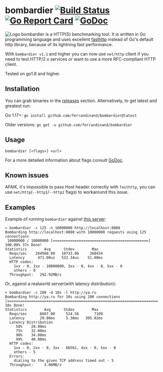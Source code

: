 # bombardier [![Build Status](https://semaphoreci.com/api/v1/ferrandinand/bombardier/branches/master/shields_badge.svg)](https://semaphoreci.com/ferrandinand/bombardier) [![Go Report Card](https://goreportcard.com/badge/github.com/ferrandinand/bombardier)](https://goreportcard.com/report/github.com/ferrandinand/bombardier) [![GoDoc](https://godoc.org/github.com/ferrandinand/bombardier?status.svg)](http://godoc.org/github.com/ferrandinand/bombardier)
![Logo](https://raw.githubusercontent.com/ferrandinand/bombardier/master/img/logo.png)
bombardier is a HTTP(S) benchmarking tool. It is written in Go programming language and uses excellent [fasthttp](https://github.com/valyala/fasthttp) instead of Go's default http library, because of its lightning fast performance. 

With `bombardier v1.1` and higher you can now use `net/http` client if you need to test HTTP/2.x services or want to use a more RFC-compliant HTTP client.

Tested on go1.8 and higher.

## Installation
You can grab binaries in the [releases](https://github.com/ferrandinand/bombardier/releases) section.
Alternatively, to get latest and greatest run:

Go 1.17+: `go install github.com/ferrandinand/bombardier@latest`

Older versions: `go get -u github.com/ferrandinand/bombardier`

## Usage
```
bombardier [<flags>] <url>
```

For a more detailed information about flags consult [GoDoc](http://godoc.org/github.com/ferrandinand/bombardier).

## Known issues
AFAIK, it's impossible to pass Host header correctly with `fasthttp`, you can use `net/http`(`--http1`/`--http2` flags) to workaround this issue.

## Examples
Example of running `bombardier` against [this server](https://godoc.org/github.com/ferrandinand/bombardier/cmd/utils/simplebenchserver):
```
> bombardier -c 125 -n 10000000 http://localhost:8080
Bombarding http://localhost:8080 with 10000000 requests using 125 connections
 10000000 / 10000000 [============================================] 100.00% 37s Done!
Statistics        Avg      Stdev        Max
  Reqs/sec    264560.00   10733.06     268434
  Latency      471.00us   522.34us    51.00ms
  HTTP codes:
    1xx - 0, 2xx - 10000000, 3xx - 0, 4xx - 0, 5xx - 0
    others - 0
  Throughput:   292.92MB/s
```
Or, against a realworld server(with latency distribution):
```
> bombardier -c 200 -d 10s -l http://ya.ru
Bombarding http://ya.ru for 10s using 200 connections
[=========================================================================] 10s Done!
Statistics        Avg      Stdev        Max
  Reqs/sec      6607.00     524.56       7109
  Latency       29.86ms     5.36ms   305.02ms
  Latency Distribution
     50%    28.00ms
     75%    32.00ms
     90%    34.00ms
     99%    48.00ms
  HTTP codes:
    1xx - 0, 2xx - 0, 3xx - 66561, 4xx - 0, 5xx - 0
    others - 5
  Errors:
    dialing to the given TCP address timed out - 5
  Throughput:     3.06MB/s
```
